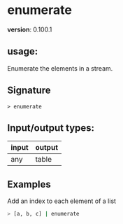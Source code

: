 # enumerate

**version**: 0.100.1

## **usage**:

Enumerate the elements in a stream.

## Signature

`> enumerate `

## Input/output types:

| input | output |
| ----- | ------ |
| any   | table  |

## Examples

Add an index to each element of a list

```bash
> [a, b, c] | enumerate
```
